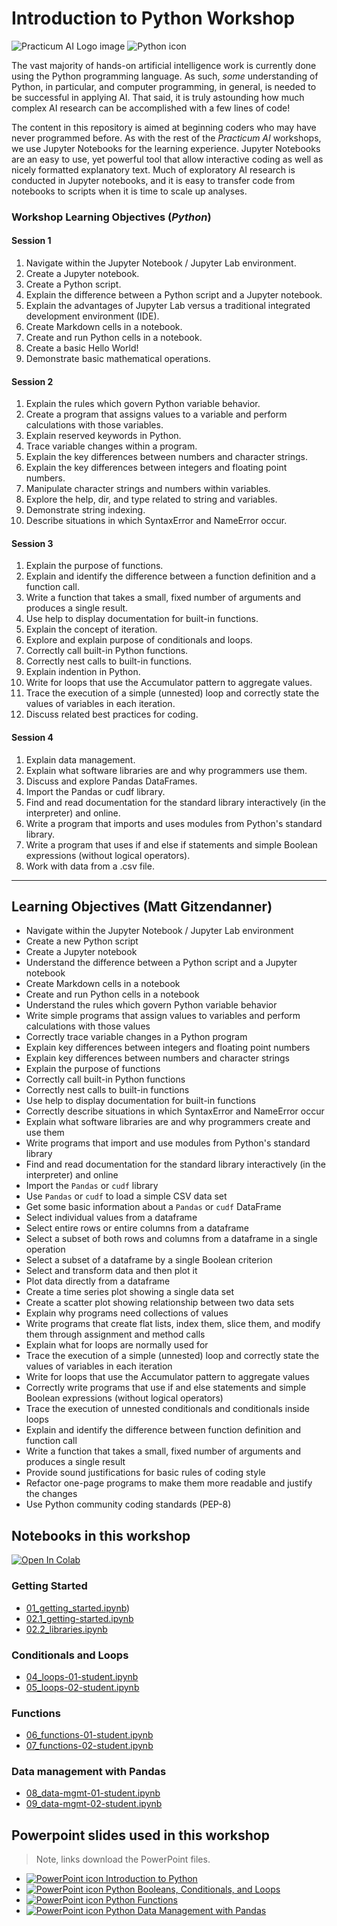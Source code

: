 # Introduction to Python Workshop

![Practicum AI Logo image](images/PracticumAI_logo.png) ![Python icon](images/noun_Python_green.svg)

The vast majority of hands-on artificial intelligence work is currently done using the Python programming language. As such, *some* understanding of Python, in particular, and computer programming, in general, is needed to be successful in applying AI. That said, it is truly astounding how much complex AI research can be accomplished with a few lines of code!

The content in this repository is aimed at beginning coders who may have never programmed before. As with the rest of the *Practicum AI* workshops, we use Jupyter Notebooks for the learning experience. Jupyter Notebooks are an easy to use, yet powerful tool that allow interactive coding as well as nicely formatted explanatory text. Much of exploratory AI research is conducted in Jupyter notebooks, and it is easy to transfer code from notebooks to scripts when it is time to scale up analyses.

### Workshop Learning Objectives (*Python*)

#### Session 1
1. Navigate within the Jupyter Notebook / Jupyter Lab environment.
2. Create a Jupyter notebook.
3. Create a Python script.
4. Explain the difference between a Python script and a Jupyter notebook.
5. Explain the advantages of Jupyter Lab versus a traditional integrated development environment (IDE).
6. Create Markdown cells in a notebook.
7. Create and run Python cells in a notebook.
8. Create a basic Hello World!
9. Demonstrate basic mathematical operations.

#### Session 2
1. Explain the rules which govern Python variable behavior.
2. Create a program that assigns values to a variable and perform calculations with those variables.
3. Explain reserved keywords in Python.
4. Trace variable changes within a program.
5. Explain the key differences between numbers and character strings.
6. Explain the key differences between integers and floating point numbers.
7. Manipulate character strings and numbers within variables.
8. Explore the help, dir, and type related to string and variables.
9. Demonstrate string indexing.
10. Describe situations in which SyntaxError and NameError occur.

#### Session 3
1. Explain the purpose of functions.
2. Explain and identify the difference between a function definition and a function call.
2. Write a function that takes a small, fixed number of arguments and produces a single result.
3. Use help to display documentation for built-in functions.
4. Explain the concept of iteration.
5. Explore and explain purpose of conditionals and loops.
6. Correctly call built-in Python functions.
7. Correctly nest calls to built-in functions.
8. Explain indention in Python.
9. Write for loops that use the Accumulator pattern to aggregate values.
10. Trace the execution of a simple (unnested) loop and correctly state the values of variables in each iteration.
11. Discuss related best practices for coding.


#### Session 4
1. Explain data management.
2. Explain what software libraries are and why programmers use them.
3. Discuss and explore Pandas DataFrames.
4. Import the Pandas or cudf library.
5. Find and read documentation for the standard library interactively (in the interpreter) and online.
6. Write a program that imports and uses modules from Python's standard library.
7. Write a program that uses if and else if statements and simple Boolean expressions (without logical operators).
8. Work with data from a .csv file.


***
## Learning Objectives (Matt Gitzendanner)
* Navigate within the Jupyter Notebook / Jupyter Lab environment
* Create a new Python script
* Create a Jupyter notebook
* Understand the difference between a Python script and a Jupyter notebook
* Create Markdown cells in a notebook
* Create and run Python cells in a notebook
* Understand the rules which govern Python variable behavior
* Write simple programs that assign values to variables and perform calculations with those values
* Correctly trace variable changes in a Python program
* Explain key differences between integers and floating point numbers
* Explain key differences between numbers and character strings
* Explain the purpose of functions
* Correctly call built-in Python functions
* Correctly nest calls to built-in functions
* Use help to display documentation for built-in functions
* Correctly describe situations in which SyntaxError and NameError occur
* Explain what software libraries are and why programmers create and use them
* Write programs that import and use modules from Python's standard library
* Find and read documentation for the standard library interactively (in the interpreter) and online
* Import the `Pandas` or `cudf` library
* Use `Pandas` or `cudf` to load a simple CSV data set
* Get some basic information about a `Pandas` or `cudf` DataFrame
* Select individual values from a dataframe
* Select entire rows or entire columns from a dataframe
* Select a subset of both rows and columns from a dataframe in a single operation
* Select a subset of a dataframe by a single Boolean criterion
* Select and transform data and then plot it
* Plot data directly from a dataframe
* Create a time series plot showing a single data set
* Create a scatter plot showing relationship between two data sets
* Explain why programs need collections of values
* Write programs that create flat lists, index them, slice them, and modify them through assignment and method calls
* Explain what for loops are normally used for
* Trace the execution of a simple (unnested) loop and correctly state the values of variables in each iteration
* Write for loops that use the Accumulator pattern to aggregate values
* Correctly write programs that use if and else statements and simple Boolean expressions (without logical operators)
* Trace the execution of unnested conditionals and conditionals inside loops
* Explain and identify the difference between function definition and function call
* Write a function that takes a small, fixed number of arguments and produces a single result
* Provide sound justifications for basic rules of coding style
* Refactor one-page programs to make them more readable and justify the changes
* Use Python community coding standards (PEP-8)


## Notebooks in this workshop

[![Open In Colab](https://colab.research.google.com/assets/colab-badge.svg)](https://colab.research.google.com/github/PracticumAI/python)


### Getting Started

* [01_getting_started.ipynb](01_getting_started.ipynb))
* [02.1_getting-started.ipynb](02.1_getting-started.ipynb)
* [02.2_libraries.ipynb](02.2_libraries.ipynb)

### Conditionals and Loops

* [04_loops-01-student.ipynb](04_loops-01-student.ipynb)
* [05_loops-02-student.ipynb](05_loops-02-student.ipynb)

### Functions

* [06_functions-01-student.ipynb](06_functions-01-student.ipynb)
* [07_functions-02-student.ipynb](07_functions-02-student.ipynb)


### Data management with Pandas 

* [08_data-mgmt-01-student.ipynb](08_data-mgmt-01-student.ipynb)
* [09_data-mgmt-02-student.ipynb](09_data-mgmt-02-student.ipynb)

## Powerpoint slides used in this workshop

> Note, links download the PowerPoint files.

* [![PowerPoint icon](images/pptx_icon.png) Introduction to Python](https://github.com/PracticumAI/python/raw/main/presentations/01_py_getting_started.pptx)
* [![PowerPoint icon](images/pptx_icon.png) Python Booleans, Conditionals, and Loops](https://github.com/PracticumAI/python/raw/main/presentations/02_py_loops.pptx)
* [![PowerPoint icon](images/pptx_icon.png) Python Functions](https://github.com/PracticumAI/python/raw/main/presentations/03_py_functions.pptx)
* [![PowerPoint icon](images/pptx_icon.png) Python Data Management with Pandas](https://github.com/PracticumAI/python/raw/main/presentations/04_py_data_mgmt.pptx)
